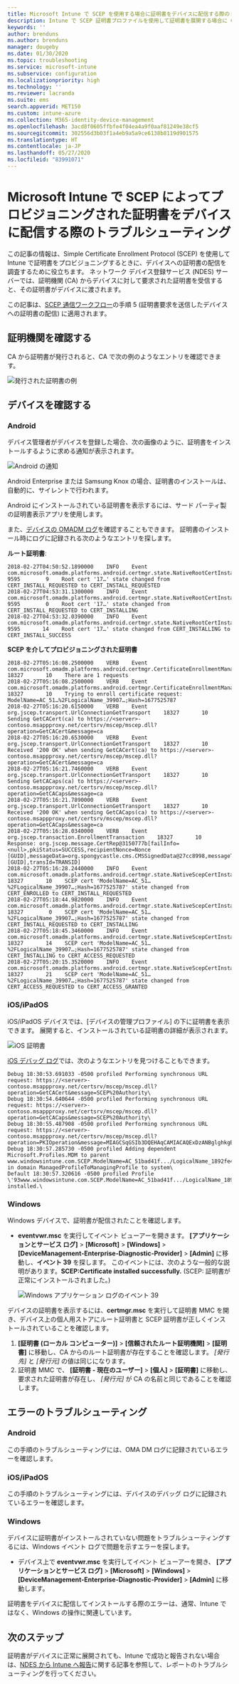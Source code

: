 ```yaml
---
title: Microsoft Intune で SCEP を使用する場合に証明書をデバイスに配信する際のトラブルシューティング | Microsoft Docs
description: Intune で SCEP 証明書プロファイルを使用して証明書を展開する場合に CA からデバイスへ証明書を配信する際のトラブルシューティングを行います。
keywords: ''
author: brenduns
ms.author: brenduns
manager: dougeby
ms.date: 01/30/2020
ms.topic: troubleshooting
ms.service: microsoft-intune
ms.subservice: configuration
ms.localizationpriority: high
ms.technology: ''
ms.reviewer: lacranda
ms.suite: ems
search.appverid: MET150
ms.custom: intune-azure
ms.collection: M365-identity-device-management
ms.openlocfilehash: 3acd8f0605ffbfe4f04ea4a9f0aaf81249e38cf5
ms.sourcegitcommit: 302556d3b03f1a4eb9a5a9ce6138b8119d901575
ms.translationtype: HT
ms.contentlocale: ja-JP
ms.lasthandoff: 05/27/2020
ms.locfileid: "83991071"
---
```

# <a name="troubleshoot-the-delivery-of-certificates-provisioned-by-scep-to-devices-in-microsoft-intune"></a>Microsoft Intune で SCEP によってプロビジョニングされた証明書をデバイスに配信する際のトラブルシューティング

この記事の情報は、Simple Certificate Enrollment Protocol (SCEP) を使用して Intune で証明書をプロビジョニングするときに、デバイスへの証明書の配信を調査するために役立ちます。 ネットワーク デバイス登録サービス (NDES) サーバーでは、証明機関 (CA) からデバイスに対して要求された証明書を受信すると、その証明書がデバイスに渡されます。

この記事は、[SCEP 通信ワークフロー](troubleshoot-scep-certificate-profiles.md)の手順 5 (証明書要求を送信したデバイスへの証明書の配信) に適用されます。

## <a name="review-the-certification-authority"></a>証明機関を確認する

CA から証明書が発行されると、CA で次の例のようなエントリを確認できます。

![発行された証明書の例](../protect/media/troubleshoot-scep-certificate-delivery/certificate-authority.png)

## <a name="review-the-device"></a>デバイスを確認する

### <a name="android"></a>Android

デバイス管理者がデバイスを登録した場合、次の画像のように、証明書をインストールするように求める通知が表示されます。

![Android の通知](../protect/media/troubleshoot-scep-certificate-delivery/android-notification.png)

Android Enterprise または Samsung Knox の場合、証明書のインストールは、自動的に、サイレントで行われます。

Android にインストールされている証明書を表示するには、サード パーティ製の証明書表示アプリを使用します。

また、[デバイスの OMADM ログ](troubleshoot-scep-certificate-profiles.md#logs-for-android-devices)を確認することもできます。 証明書のインストール時にログに記録される次のようなエントリを探します。

**ルート証明書**:

```
2018-02-27T04:50:52.1890000    INFO    Event     com.microsoft.omadm.platforms.android.certmgr.state.NativeRootCertInstallStateMachine     9595        9    Root cert '17…' state changed from CERT_INSTALL_REQUESTED to CERT_INSTALL_REQUESTED
2018-02-27T04:53:31.1300000    INFO    Event     com.microsoft.omadm.platforms.android.certmgr.state.NativeRootCertInstallStateMachine     9595        0    Root cert '17…' state changed from CERT_INSTALL_REQUESTED to CERT_INSTALLING
2018-02-27T04:53:32.0390000    INFO    Event     com.microsoft.omadm.platforms.android.certmgr.state.NativeRootCertInstallStateMachine     9595       14    Root cert '17…' state changed from CERT_INSTALLING to CERT_INSTALL_SUCCESS
```

**SCEP を介してプロビジョニングされた証明書**

```
2018-02-27T05:16:08.2500000    VERB    Event     com.microsoft.omadm.platforms.android.certmgr.CertificateEnrollmentManager    18327       10    There are 1 requests
2018-02-27T05:16:08.2500000    VERB    Event     com.microsoft.omadm.platforms.android.certmgr.CertificateEnrollmentManager    18327       10    Trying to enroll certificate request: ModelName=AC_51…%2FLogicalName_39907…;Hash=1677525787
2018-02-27T05:16:20.6150000    VERB    Event     org.jscep.transport.UrlConnectionGetTransport    18327       10    Sending GetCACert(ca) to https://<server>-contoso.msappproxy.net/certsrv/mscep/mscep.dll?operation=GetCACert&message=ca
2018-02-27T05:16:20.6530000    VERB    Event     org.jscep.transport.UrlConnectionGetTransport    18327       10    Received '200 OK' when sending GetCACert(ca) to https://<server>-contoso.msappproxy.net/certsrv/mscep/mscep.dll?operation=GetCACert&message=ca
2018-02-27T05:16:21.7460000    VERB    Event     org.jscep.transport.UrlConnectionGetTransport    18327       10    Sending GetCACaps(ca) to https://<server>-contoso.msappproxy.net/certsrv/mscep/mscep.dll?operation=GetCACaps&message=ca
2018-02-27T05:16:21.7890000    VERB    Event     org.jscep.transport.UrlConnectionGetTransport    18327       10    Received '200 OK' when sending GetCACaps(ca) to https://<server>-contoso.msappproxy.net/certsrv/mscep/mscep.dll?operation=GetCACaps&message=ca
2018-02-27T05:16:28.0340000    VERB    Event     org.jscep.transaction.EnrollmentTransaction    18327       10    Response: org.jscep.message.CertRep@3150777b[failInfo=<null>,pkiStatus=SUCCESS,recipientNonce=Nonce [GUID],messageData=org.spongycastle.cms.CMSSignedData@27cc8998,messageType=CERT_REP,senderNonce=Nonce [GUID],transId=TRANSID]
2018-02-27T05:16:28.2440000    INFO    Event     com.microsoft.omadm.platforms.android.certmgr.state.NativeScepCertInstallStateMachine    18327       10    SCEP cert 'ModelName=AC_51…%2FLogicalName_39907…;Hash=1677525787' state changed from CERT_ENROLLED to CERT_INSTALL_REQUESTED
2018-02-27T05:18:44.9820000    INFO    Event     com.microsoft.omadm.platforms.android.certmgr.state.NativeScepCertInstallStateMachine    18327        0    SCEP cert 'ModelName=AC_51…%2FLogicalName_39907…;Hash=1677525787' state changed from CERT_INSTALL_REQUESTED to CERT_INSTALLING
2018-02-27T05:18:45.3460000    INFO    Event     com.microsoft.omadm.platforms.android.certmgr.state.NativeScepCertInstallStateMachine    18327       14    SCEP cert 'ModelName=AC_51…%2FLogicalName_39907…;Hash=1677525787' state changed from CERT_INSTALLING to CERT_ACCESS_REQUESTED
2018-02-27T05:20:15.3520000    INFO    Event     com.microsoft.omadm.platforms.android.certmgr.state.NativeScepCertInstallStateMachine    18327       21    SCEP cert 'ModelName=AC_51…%2FLogicalName_39907…;Hash=1677525787' state changed from CERT_ACCESS_REQUESTED to CERT_ACCESS_GRANTED
```

### <a name="iosipados"></a>iOS/iPadOS

iOS/iPadOS デバイスでは、[デバイスの管理プロファイル] の下に証明書を表示できます。 展開すると、インストールされている証明書の詳細が表示されます。

![iOS 証明書](../protect/media/troubleshoot-scep-certificate-delivery/ios-certificate.png)

[iOS デバッグ ログ](troubleshoot-scep-certificate-profiles.md#logs-for-ios-and-ipados-devices)では、次のようなエントリを見つけることもできます。

```
Debug 18:30:53.691033 -0500 profiled Performing synchronous URL request: https://<server>-contoso.msappproxy.net/certsrv/mscep/mscep.dll?operation=GetCACert&message=SCEP%20Authority\  
Debug 18:30:54.640644 -0500 profiled Performing synchronous URL request: https://<server>-contoso.msappproxy.net/certsrv/mscep/mscep.dll?operation=GetCACaps&message=SCEP%20Authority\ 
Debug 18:30:55.487908 -0500 profiled Performing synchronous URL request: https://<server>-contoso.msappproxy.net/certsrv/mscep/mscep.dll?operation=PKIOperation&message=MIAGCSqGSIb3DQEHAqCAMIACAQExDzANBglghkgBZQMEAgMFADCABgkqhkiG9w0BBwGggCSABIIZfzCABgkqhkiG9w0BBwOggDCAAgEAMYIBgjCCAX4CAQAwZjBPMRUwEwYKCZImiZPyLGQBGRYFbG9jYWwxHDAaBgoJkiaJk/IsZAEZFgxmb3VydGhjb2ZmZWUxGDAWBgNVBAMTD0ZvdXJ0aENvZmZlZSBDQQITaAAAAAmaneVjEPlcTwAAAAAACTANBgkqhkiG9w0BAQEFAASCAQCqfsOYpuBToerQLkw/tl4tH9E+97TBTjGQN9NCjSgb78fF6edY0pNDU+PH4RB356wv3rfZi5IiNrVu5Od4k6uK4w0582ZM2n8NJFRY7KWSNHsmTIWlo/Vcr4laAtq5rw+CygaYcefptcaamkjdLj07e/Uk4KsetGo7ztPVjSEFwfRIfKv474dLDmPqp0ZwEWRQG 
Debug 18:30:57.285730 -0500 profiled Adding dependent Microsoft.Profiles.MDM to parent www.windowsintune.com.SCEP.ModelName=AC_51bad41f.../LogicalName_1892fe4c...;Hash=-912418295 in domain ManagedProfileToManagingProfile to system\ 
Default 18:30:57.320616 -0500 profiled Profile \'93www.windowsintune.com.SCEP.ModelName=AC_51bad41f.../LogicalName_1892fe4c...;Hash=-912418295\'94 installed.\ 
```

### <a name="windows"></a>Windows

Windows デバイスで、証明書が配信されたことを確認します。

- **eventvwr.msc** を実行してイベント ビューアーを開きます。 **[アプリケーションとサービス ログ]**  >  **[Microsoft]**  >  **[Windows]**  >  **[DeviceManagement-Enterprise-Diagnostic-Provider]**  >  **[Admin]** に移動し、**イベント 39** を探します。 このイベントには、次のような一般的な説明があります。**SCEP:Certificate installed successfully.** (SCEP: 証明書が正常にインストールされました。)

   ![Windows アプリケーション ログのイベント 39](../protect/media/troubleshoot-scep-certificate-delivery/device-app-log.png)

デバイスの証明書を表示するには、**certmgr.msc** を実行して証明書 MMC を開き、デバイス上の個人用ストアにルート証明書と SCEP 証明書が正しくインストールされていることを確認します。

   1. **[証明書 (ローカル コンピューター)]**  >  **[信頼されたルート証明機関]**  >  **[証明書]** に移動し、CA からのルート証明書が存在することを確認します。 *[発行先]* と *[発行元]* の値は同じになります。
   2. 証明書 MMC で、 **[証明書 - 現在のユーザー]**  >  **[個人]**  >  **[証明書]** に移動し、要求された証明書が存在し、 *[発行元]* が CA の名前と同じであることを確認します。

## <a name="troubleshoot-failures"></a>エラーのトラブルシューティング

### <a name="android"></a>Android

この手順のトラブルシューティングには、OMA DM ログに記録されているエラーを確認します。

### <a name="iosipados"></a>iOS/iPadOS

この手順のトラブルシューティングには、デバイスのデバッグ ログに記録されているエラーを確認します。

### <a name="windows"></a>Windows

デバイスに証明書がインストールされていない問題をトラブルシューティングするには、Windows イベント ログで問題を示すエラーを探します。

- デバイス上で **eventvwr.msc** を実行してイベント ビューアーを開き、 **[アプリケーションとサービス ログ]**  >  **[Microsoft]**  >  **[Windows]**  >  **[DeviceManagement-Enterprise-Diagnostic-Provider]**  >  **[Admin]** に移動します。

証明書をデバイスに配信してインストールする際のエラーは、通常、Intune ではなく、Windows の操作に関連しています。

## <a name="next-steps"></a>次のステップ

証明書がデバイスに正常に展開されても、Intune で成功と報告されない場合は、[NDES から Intune へ報告](troubleshoot-scep-certificate-reporting.md)に関する記事を参照して、レポートのトラブルシューティングを行ってください。
